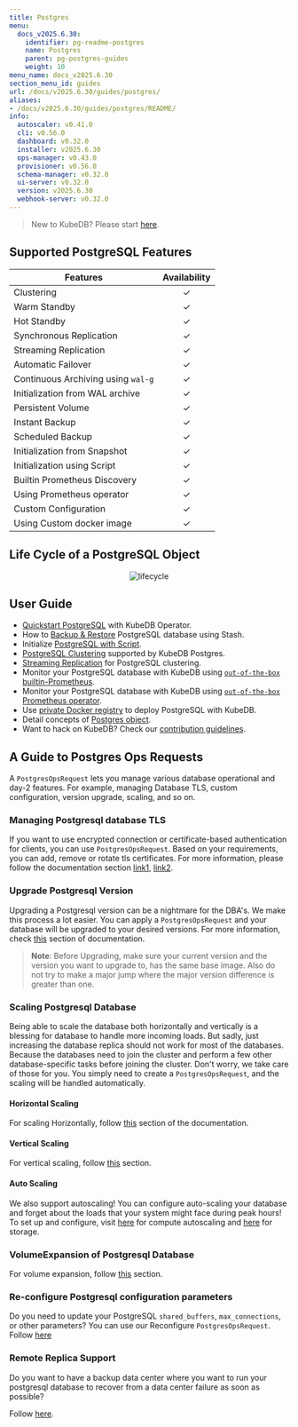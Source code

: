 ```yaml
---
title: Postgres
menu:
  docs_v2025.6.30:
    identifier: pg-readme-postgres
    name: Postgres
    parent: pg-postgres-guides
    weight: 10
menu_name: docs_v2025.6.30
section_menu_id: guides
url: /docs/v2025.6.30/guides/postgres/
aliases:
- /docs/v2025.6.30/guides/postgres/README/
info:
  autoscaler: v0.41.0
  cli: v0.56.0
  dashboard: v0.32.0
  installer: v2025.6.30
  ops-manager: v0.43.0
  provisioner: v0.56.0
  schema-manager: v0.32.0
  ui-server: v0.32.0
  version: v2025.6.30
  webhook-server: v0.32.0
---
```


> New to KubeDB? Please start [here](/docs/v2025.6.30/README).

## Supported PostgreSQL Features

| Features                           | Availability |
|------------------------------------|:------------:|
| Clustering                         |   &#10003;   |
| Warm Standby                       |   &#10003;   |
| Hot Standby                        |   &#10003;   |
| Synchronous Replication            |   &#10003;   |
| Streaming Replication              |   &#10003;   |
| Automatic Failover                 |   &#10003;   |
| Continuous Archiving using `wal-g` |   &#10003;   |
| Initialization from WAL archive    |   &#10003;   |
| Persistent Volume                  |   &#10003;   |
| Instant Backup                     |   &#10003;   |
| Scheduled Backup                   |   &#10003;   |
| Initialization from Snapshot       |   &#10003;   |
| Initialization using Script        |   &#10003;   |
| Builtin Prometheus Discovery       |   &#10003;   |
| Using Prometheus operator          |   &#10003;   |
| Custom Configuration               |   &#10003;   |
| Using Custom docker image          |   &#10003;   |

## Life Cycle of a PostgreSQL Object

<p align="center">
  <img alt="lifecycle"  src="/docs/v2025.6.30/images/postgres/lifecycle.png">
</p>

## User Guide

- [Quickstart PostgreSQL](/docs/v2025.6.30/guides/postgres/quickstart/quickstart) with KubeDB Operator.
- How to [Backup & Restore](/docs/v2025.6.30/guides/postgres/backup/stash/overview/) PostgreSQL database using Stash.
- Initialize [PostgreSQL with Script](/docs/v2025.6.30/guides/postgres/initialization/script_source).
- [PostgreSQL Clustering](/docs/v2025.6.30/guides/postgres/clustering/ha_cluster) supported by KubeDB Postgres.
- [Streaming Replication](/docs/v2025.6.30/guides/postgres/clustering/streaming_replication) for PostgreSQL clustering.
- Monitor your PostgreSQL database with KubeDB using [`out-of-the-box` builtin-Prometheus](/docs/v2025.6.30/guides/postgres/monitoring/using-builtin-prometheus).
- Monitor your PostgreSQL database with KubeDB using [`out-of-the-box` Prometheus operator](/docs/v2025.6.30/guides/postgres/monitoring/using-prometheus-operator).
- Use [private Docker registry](/docs/v2025.6.30/guides/postgres/private-registry/using-private-registry) to deploy PostgreSQL with KubeDB.
- Detail concepts of [Postgres object](/docs/v2025.6.30/guides/postgres/concepts/postgres).
- Want to hack on KubeDB? Check our [contribution guidelines](/docs/v2025.6.30/CONTRIBUTING).


## A Guide to Postgres Ops Requests

A `PostgresOpsRequest` lets you manage various database operational and day-2 features. For example, managing Database TLS, custom configuration, version upgrade, scaling, and so on.

### Managing Postgresql database TLS

If you want to use encrypted connection or certificate-based authentication for clients, you can use `PostgresOpsRequest`. Based on your requirements, you can add, remove or rotate tls certificates. For more information, please follow the documentation section [link1](/docs/v2025.6.30/guides/postgres/tls/overview), [link2](/docs/v2025.6.30/guides/postgres/reconfigure-tls/overview).

### Upgrade Postgresql Version

Upgrading a Postgresql version can be a nightmare for the DBA's. We make this process a lot easier. You can apply a `PostgresOpsRequest` and your database will be upgraded to your desired versions. For more information, check [this](/docs/v2025.6.30/guides/postgres/update-version/overview/) section of documentation.

> **Note**: Before Upgrading, make sure your current version and the version you want to upgrade to, has the same base image. Also do not try to make a major jump where the major version difference is greater than one.

### Scaling Postgresql Database

Being able to scale the database both horizontally and vertically is a blessing for database to handle more incoming loads. But sadly, just increasing the database replica should not work for most of the databases. Because the databases need to join the cluster and perform a few other database-specific tasks before joining the cluster. Don't worry, we take care of those for you. You simply need to create a `PostgresOpsRequest`, and the scaling will be handled automatically.

#### Horizontal Scaling

For scaling Horizontally, follow [this](/docs/v2025.6.30/guides/postgres/scaling/horizontal-scaling/overview/) section of the documentation.

#### Vertical Scaling

For vertical scaling, follow [this](/docs/v2025.6.30/guides/postgres/scaling/vertical-scaling/_index) section.

#### Auto Scaling

We also support autoscaling! You can configure auto-scaling your database and forget about the loads that your system might face during peak hours! To set up and configure, visit [here](/docs/v2025.6.30/guides/postgres/autoscaler/compute/overview) for compute autoscaling and [here](/docs/v2025.6.30/guides/postgres/autoscaler/storage/overview) for storage.

### VolumeExpansion of Postgresql Database

For volume expansion, follow [this](/docs/v2025.6.30/guides/postgres/volume-expansion/Overview/overview) section.

### Re-configure Postgresql configuration parameters

Do you need to update your PostgreSQL `shared_buffers`, `max_connections`, or other parameters? You can use our Reconfigure `PostgresOpsRequest`. Follow [here](/docs/v2025.6.30/guides/postgres/reconfigure/overview)

### Remote Replica Support

Do you want to have a backup data center where you want to run your postgresql database to recover from a data center failure as soon as possible?

Follow [here](/docs/v2025.6.30/guides/postgres/remote-replica/remotereplica).

